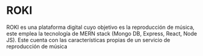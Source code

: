 # ROKI
ROKI es una plataforma digital cuyo objetivo es la reproducción de música, este emplea la tecnología de MERN stack (Mongo DB, Express, React, Node JS). Este cuenta con las características propias de un servicio de reproducción de música
